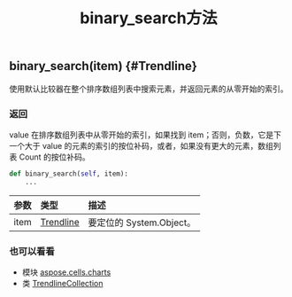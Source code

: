 ﻿---
title: binary_search方法
second_title: Aspose.Cells for Python via .NET API 参考文献
description:
type: docs
weight: 30
url: /zh/python-net/aspose.cells.charts/trendlinecollection/binary_search/
is_root: false
---
##  binary_search(item) {#Trendline}
使用默认比较器在整个排序数组列表中搜索元素，并返回元素的从零开始的索引。


### 返回

value 在排序数组列表中从零开始的索引，如果找到 item；否则，负数，它是下一个大于 value 的元素的索引的按位补码，或者，如果没有更大的元素，数组列表 Count 的按位补码。


```python
def binary_search(self, item):
    ...
```


|参数|类型|描述|
| :- | :- | :- |
| item | [Trendline](/cells/zh/python-net/aspose.cells.charts/trendline) |要定位的 System.Object。|



### 也可以看看
* 模块 [aspose.cells.charts](../../)
* 类 [TrendlineCollection](/cells/zh/python-net/aspose.cells.charts/trendlinecollection)
